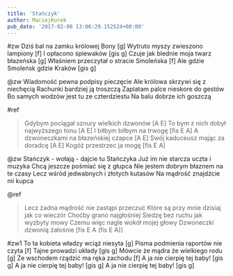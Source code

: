 ```yaml
---
title: 'Stańczyk'
author: MaciejKurek
pub_date: '2017-02-06 13:06:29.152524+00:00'
---
```


#zw
Dziś bal na zamku królowej Bony [g]
Wytruto myszy zwieszono lampiony [f]
I opłacono śpiewaków [gis g]
Czuje jak blednie moja twarz błazeńska [g]
Właśniem przeczytał o stracie Smoleńska [f]
Ale gdzie Smoleńsk gdzie Kraków [gis g]

@zw
Wiadomość pewna podpisy pieczęcie 
Ale królowa skrzywi się z niechęcią 
Rachunki bardziej ją troszczą 
Zaplatam palce nieskore do gestów 
Bo samych wodzów jest tu ze czterdziestu 
Na balu dobrze ich goszczą 

#ref
>Gdybym pociągał sznury wielkich dzwonów [A E]
>To bym z nich dobył najwyższego tonu [A E]
>I biłbym biłbym na trwogę [fis E A]
>A dzwoneczkami na błazeńskiej czapce [A E]
>Swój kaduceusz mając za doradcę [A E]
>Kogóż przestrzec ja mogę [fis E A]

@zw
Stańczyk - wołają - dajcie tu Stańczyka 
Już im nie starcza uczta i muzyka 
Chcą jeszcze pośmiać się z głupca 
Nie jestem dobrym błaznem na te czasy 
Lecz wśród jedwabnych i złotych kutasów 
Na mądrość znajdźcie mi kupca

@ref
>Lecz żadna mądrość nie zastąpi przeczuć 
>Które są przy mnie dzisiaj jak co wieczór 
>Choćby grano najgłośniej 
>Siedzę bez ruchu jak wyzbyty mowy 
>Czemu więc nagle wokół mojej głowy 
>Dzwoneczki dzwonią żałośnie [fis E A (fis E A)] 

#zw1
To ta kobieta władzy wciąż niesyta [g]
Pisma podmienia raportów nie czyta [f]
Tajne prowadzi układy [gis g]
Mówcie że mądra że wielkiego rodu [g]
Że wschodem rządzić ma ręka zachodu [f]
A ja nie cierpię tej baby! [gis g]
A ja nie cierpię tej baby! [gis g]
A ja nie cierpię tej baby! [gis g]